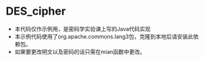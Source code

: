 # DES_cipher
* 本代码仅作示例用，是密码学实验课上写的Java代码实现<br>
* 本示例代码使用了org.apache.commons.lang3包，克隆到本地后请安装此依赖包。<br>
* 如果要更改明文以及密码的话只需在mian函数中更改。
